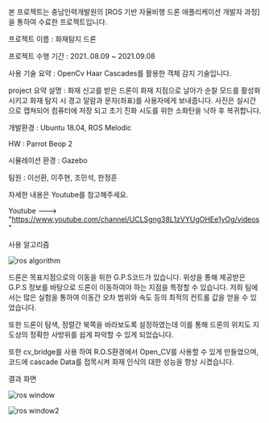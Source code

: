 본 프로젝트는 충남인력개발원의 [ROS 기반 자율비행 드론 애플리케이션 개발자 과정]을 통하여 수료한 프로젝트입니다.

프로젝트 이름 : 화재탐지 드론

프로젝트 수행 기간 : 2021..08.09 ~ 2021.09.08

사용 기술 요약 : OpenCv Haar Cascades를 활용한 객체 감지 기술입니다.

project 요약 설명 : 화재 신고를 받은 드론이 화재 지점으로 날아가 순찰 모드를 활성화 시키고 화재 탐지 시 경고 알람과 문자(좌표)를 사용자에게 보내줍니다.
사진은 실시간 으로 캡쳐되어 컴퓨터에 저장 되고 초기 진화 시도를 위한 소화탄을 낙하 후 복귀합니다.

개발환경 : Ubuntu 18.04, ROS Melodic

HW : Parrot Beop 2

시뮬레이션 환경 : Gazebo

팀원 : 이선환, 이주현, 조민석, 한정훈

자세한 내용은 Youtube를 참고해주세요.

Youtube ---> "https://www.youtube.com/channel/UCLSgng38L1zVYUgOHEe1yOg/videos"

사용 알고리즘

![ros algorithm](https://user-images.githubusercontent.com/69448218/133361869-e87538a1-07ec-4e0f-ac48-796989822071.png)

드론은 목표지점으로의 이동을 위한 G.P.S코드가 있습니다. 위성을 통해 제공받은 G.P.S 정보를 바탕으로 드론이 이동하여야 하는 지점을 특정할 수 있습니다.
저희 팀에서는 많은 실험을 통하여 이동간 오차 범위와 속도 등의 최적의 컨트롤 값을 얻을 수 있었습니다.

또한 드론이 탐색, 정렬간 북쪽을 바라보도록 설정하였는데 이를 통해 드론의 위치도 지도상의 정확한 사방위를 쉽게 파악할 수 있게 되었습니다.

또한 cv_bridge를 사용 하여 R.O.S환경에서 Open_CV를 사용할 수 있게 만들었으며, 코드에 cascade Data를 접목시켜 화재 인식의 대한 성능을 향상 시켰습니다.

결과 화면

![ros window](https://user-images.githubusercontent.com/69448218/133362224-600cc191-3e2c-4112-a605-3fd40d05b5e7.png)

![ros window2](https://user-images.githubusercontent.com/69448218/133362349-81fa39bd-5976-4756-a883-f979624af074.png)
